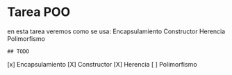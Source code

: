# Tarea POO

en esta tarea veremos como se usa: Encapsulamiento Constructor Herencia Polimorfismo 

    ## TODO
  [x] Encapsulamiento
  [X] Constructor
  [X] Herencia
  [ ] Polimorfismo

